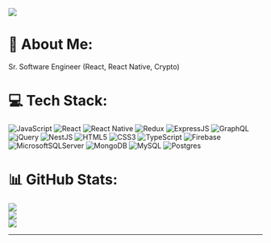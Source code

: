 [![](https://visitcount.itsvg.in/api?id=venus617&icon=0&color=0)](https://visitcount.itsvg.in)

# 💫 About Me:
Sr. Software Engineer (React, React Native, Crypto)<br>


# 💻 Tech Stack:
![JavaScript](https://img.shields.io/badge/javascript-%23323330.svg?style=flat&logo=javascript&logoColor=%23F7DF1E) ![React](https://img.shields.io/badge/react-%2320232a.svg?style=flat&logo=react&logoColor=%2361DAFB) ![React Native](https://img.shields.io/badge/react_native-%2320232a.svg?style=flat&logo=react&logoColor=%2361DAFB) ![Redux](https://img.shields.io/badge/redux-%23593d88.svg?style=flat&logo=redux&logoColor=white) ![ExpressJS](https://img.shields.io/badge/ExpressJS-%23E0234E.svg?style=flat&logo=expressjs&logoColor=white) ![GraphQL](https://img.shields.io/badge/GraphQL-%23E0234E.svg?style=flat&logo=graphql&logoColor=white) ![jQuery](https://img.shields.io/badge/jQuery-%23E0234E.svg?style=flat&logo=jquery&logoColor=white) ![NestJS](https://img.shields.io/badge/nestjs-%23E0234E.svg?style=flat&logo=nestjs&logoColor=white) ![HTML5](https://img.shields.io/badge/html5-%23E34F26.svg?style=flat&logo=html5&logoColor=white) ![CSS3](https://img.shields.io/badge/css3-%231572B6.svg?style=flat&logo=css3&logoColor=white) ![TypeScript](https://img.shields.io/badge/typescript-%23007ACC.svg?style=flat&logo=typescript&logoColor=white) ![Firebase](https://img.shields.io/badge/firebase-%23039BE5.svg?style=flat&logo=firebase) ![MicrosoftSQLServer](https://img.shields.io/badge/Microsoft%20SQL%20Sever-CC2927?style=flat&logo=microsoft%20sql%20server&logoColor=white) ![MongoDB](https://img.shields.io/badge/MongoDB-%234ea94b.svg?style=flat&logo=mongodb&logoColor=white) ![MySQL](https://img.shields.io/badge/mysql-%2300f.svg?style=flat&logo=mysql&logoColor=white) ![Postgres](https://img.shields.io/badge/postgres-%23316192.svg?style=flat&logo=postgresql&logoColor=white)
# 📊 GitHub Stats:
![](https://github-readme-stats.vercel.app/api?username=venus617&theme=city_light&hide_border=false&include_all_commits=true&count_private=true)<br/>
![](https://github-readme-streak-stats.herokuapp.com/?user=venus617&theme=city_light&hide_border=false)<br/>
![](https://github-readme-stats.vercel.app/api/top-langs/?username=venus617&theme=city_light&hide_border=false&include_all_commits=true&count_private=true&layout=compact)

---

<!-- Proudly created with GPRM ( https://gprm.itsvg.in ) -->
